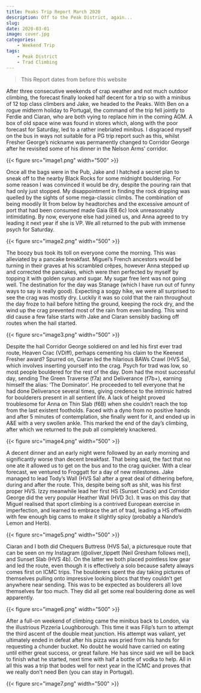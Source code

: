 ```yaml
---
title: Peaks Trip Report March 2020
description: Off to the Peak District, again...
slug: 
date: 2020-03-01
image: cover.jpg
categories:
    - Weekend Trip
tags:
    - Peak District
    - Trad Climbing
---
```


> This Report dates from before this website

After three consecutive weekends of crap weather and not much outdoor climbing, the forecast finally looked half decent for a trip so with a minibus of 12 top class climbers and Jake, we headed to the Peaks. With Ben on a rogue midterm holiday to Portugal, the command of the trip fell jointly to Ferdie and Ciaran, who are both vying to replace him in the coming AGM. A box of old space wine was found in stores which, along with the poor forecast for Saturday, led to a rather inebriated minibus. I disgraced myself on the bus in ways not suitable for a PG trip report such as this, whilst Fresher George’s nickname was permanently changed to Corridor George after he revisited some of his dinner in the Nelson Arms’ corridor.

{{< figure src="image1.png" width="500" >}}

Once all the bags were in the Pub, Jake and I hatched a secret plan to sneak off to the nearby Black Rocks for some midnight bouldering. For some reason I was convinced it would be dry, despite the pouring rain that had only just stopped. My disappointment in finding the rock dripping was quelled by the sights of some mega-classic climbs. The combination of being moodily lit from below by headtorches and the excessive amount of port that had been consumed made Gaia (E8 6c) look unreasonably intimidating. By now, everyone else had joined us, and Anna agreed to try leading it next year if she is VP. We all returned to the pub with immense psych for Saturday.

{{< figure src="image2.png" width="500" >}}

The boozy bus took its toll on everyone come the morning. This was alleviated by a pancake breakfast. Miguel’s French ancestors would be turning in their graves at his scrambled crêpes, however Anna stepped up and corrected the pancakes, which were then perfected by myself by topping it with golden syrup and sugar. My sugar free lent was not going well. The destination for the day was Stanage (which I have run out of funny ways to say is really good). Expecting a soggy hike, we were all surprised to see the crag was mostly dry. Luckily it was so cold that the rain throughout the day froze to hail before hitting the ground, keeping the rock dry, and the wind up the crag prevented most of the rain from even landing. This wind did cause a few false starts with Jake and Ciaran sensibly backing off routes when the hail started. 

{{< figure src="image3.png" width="500" >}}

Despite the hail Corridor George soldiered on and led his first ever trad route, Heaven Crac (VDiff), perhaps cementing his claim to the Keenest Fresher award? Spurred on, Ciaran led the hilarious BAWs Crawl (HVS 5a), which involves inserting yourself into the crag. Psych for trad was low, so most people bouldered for the rest of the day. Dom had the most successful day, sending The Green Traverse (f7a) and Deliverance (f7b+), earning himself the alias: ‘The Dominator’. He proceeded to tell everyone that he had done Deliverance several times, giving credence to the intrinsic hatred for boulderers present in all sentient life. A lack of height proved troublesome for Anna on Thin Slab (f6B) when she couldn’t reach the top from the last existent footholds. Faced with a dyno from no positive hands and after 5 minutes of contemplation, she finally went for it, and ended up in A&E with a very swollen ankle. This marked the end of the day’s climbing, after which we returned to the pub all completely knackered.

{{< figure src="image4.png" width="500" >}}

A decent dinner and an early night were followed by an early morning and significantly worse than decent breakfast. That being said, the fact that no one ate it allowed us to get on the bus and to the crag quicker. With a clear forecast, we ventured to Froggatt for a day of new milestones. Jake managed to lead Tody’s Wall (HVS 5a) after a great deal of dithering before, during and after the route. This, despite being soft as shit, was his first proper HVS. Izzy meanwhile lead her first HS (Sunset Crack) and Corridor George did the very popular Heather Wall (HVD 3c). It was on this day that Miguel realised that sport climbing is a contrived European exercise in imperfection, and learned to embrace the art of trad, leading a HS offwidth with few enough big cams to make it slightly spicy (probably a Nando’s Lemon and Herb).

{{< figure src="image5.png" width="500" >}}

Ciaran and I both did Chequers Buttress (HVS 5a), a picturesque route that can be seen on my Instagram (@oliver_tippett (Neil Gresham follows me)), and Sunset Slab (HVS 4b). On the latter we both placed pointless low gear and led the route, even though it is effectively a solo because safety always comes first on ICMC trips. The boulderers spent the day taking pictures of themselves pulling onto impressive looking blocs that they couldn’t get anywhere near sending. This was to be expected as boulderers all love themselves far too much. They did all get some real bouldering done as well apparently.

{{< figure src="image6.png" width="500" >}}

After a full-on weekend of climbing came the minibus back to London, via the illustrious Pizzeria Loughborough. This time it was Filip’s turn to attempt the third ascent of the double meat junction. His attempt was valiant, yet ultimately ended in defeat after his pizza was pried from his hands for requesting a chunder bucket. No doubt he would have carried on eating until either great success, or great failure. He has since said we will be back to finish what he started, next time with half a bottle of vodka to help. All in all this was a trip that bodes well for next year in the ICMC and proves that we really don’t need Ben (you can stay in Portugal).

{{< figure src="image7.png" width="500" >}}